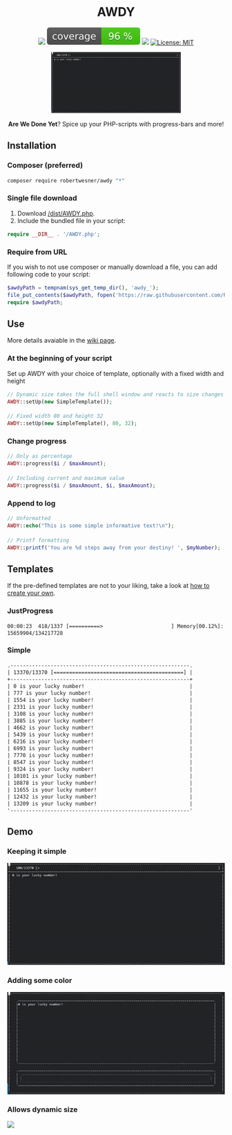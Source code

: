 <h1 align="center">
AWDY
</h1>

<div align="center">

![](https://github.com/RobertWesner/awdy/actions/workflows/tests.yml/badge.svg)
![](https://raw.githubusercontent.com/RobertWesner/awdy/image-data/coverage.svg)
![](https://img.shields.io/github/v/release/RobertWesner/awdy)
[![License: MIT](https://img.shields.io/github/license/RobertWesner/awdy)](../../raw/main/LICENSE.txt)

</div>

<div align="center">

<img src="readme/1.gif" width="300">

**Are We Done Yet**? Spice up your PHP-scripts with progress-bars and more!

</div>

## Installation

### Composer (preferred)

```bash
composer require robertwesner/awdy "*"
```

### Single file download

1) Download [/dist/AWDY.php](../../raw/main/dist/AWDY.php).
2) Include the bundled file in your script:
```php
require __DIR__ . '/AWDY.php';
```

### Require from URL

If you wish to not use composer or manually download a file, you can add following code to your script:

```php
$awdyPath = tempnam(sys_get_temp_dir(), 'awdy_');
file_put_contents($awdyPath, fopen('https://raw.githubusercontent.com/RobertWesner/awdy/main/dist/AWDY.php', 'r'));
require $awdyPath;
```

## Use

More details avaiable in the [wiki page](https://github.com/RobertWesner/awdy/wiki/Using-AWDY).

### At the beginning of your script

Set up AWDY with your choice of template, optionally with a fixed width and height
```php
// Dynamic size takes the full shell window and reacts to size changes
AWDY::setUp(new SimpleTemplate());

// Fixed width 80 and height 32
AWDY::setUp(new SimpleTemplate(), 80, 32);
```

### Change progress

```php
// Only as percentage
AWDY::progress($i / $maxAmount);

// Including current and maximum value
AWDY::progress($i / $maxAmount, $i, $maxAmount);
```

### Append to log

```php
// Unformatted
AWDY::echo("This is some simple informative text!\n");

// Printf formatting
AWDY::printf('You are %d steps away from your destiny! ', $myNumber);
```

## Templates

If the pre-defined templates are not to your liking,
take a look at [how to create your own](https://github.com/RobertWesner/awdy/wiki/Creating-Templates).

### JustProgress

```
00:00:23  418/1337 [==========>                      ] Memory[00.12%]:  15659904/134217728
```

### Simple

```
.----------------------------------------------------------.
| 13370/13370 [==========================================] |
+----------------------------------------------------------+
| 0 is your lucky number!                                  |
| 777 is your lucky number!                                |
| 1554 is your lucky number!                               |
| 2331 is your lucky number!                               |
| 3108 is your lucky number!                               |
| 3885 is your lucky number!                               |
| 4662 is your lucky number!                               |
| 5439 is your lucky number!                               |
| 6216 is your lucky number!                               |
| 6993 is your lucky number!                               |
| 7770 is your lucky number!                               |
| 8547 is your lucky number!                               |
| 9324 is your lucky number!                               |
| 10101 is your lucky number!                              |
| 10878 is your lucky number!                              |
| 11655 is your lucky number!                              |
| 12432 is your lucky number!                              |
| 13209 is your lucky number!                              |
'----------------------------------------------------------'
```

[//]: # (I should create a wiki page for templating)

## Demo

### Keeping it simple

![](readme/1.gif)

### Adding some color

![](readme/2.gif)

### Allows dynamic size

![](readme/3.gif)
